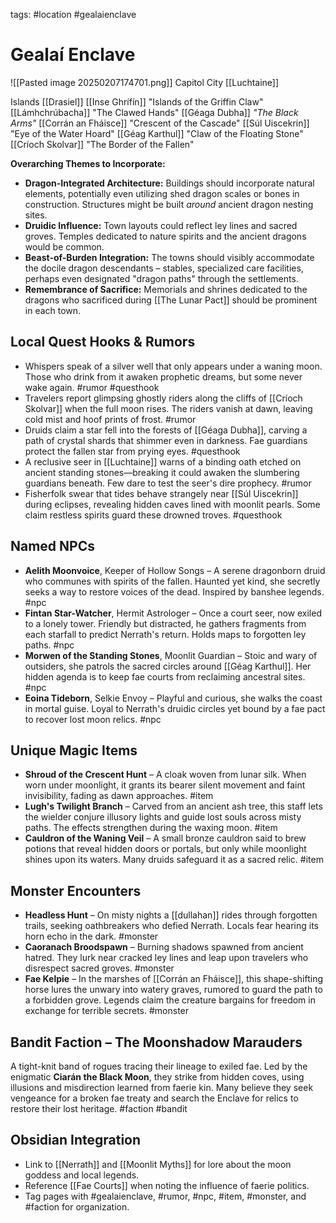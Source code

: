 tags: #location #gealaienclave

# Gealaí Enclave

![[Pasted image 20250207174701.png]]
Capitol City
[[Luchtaine]]

Islands
[[Drasiel]]
[[Inse Ghrífín]] "Islands of the Griffin Claw"
[[Lámhchrúbacha]] "The Clawed Hands"
[[Géaga Dubha]] _"The Black Arms"_
[[Corrán an Fháisce]] "Crescent of the Cascade"
[[Súl Uiscekrin]] "Eye of the Water Hoard"
[[Géag Karthul]] "Claw of the Floating Stone"
[[Críoch Skolvar]] "The Border of the Fallen"




**Overarching Themes to Incorporate:**

- **Dragon-Integrated Architecture:** Buildings should incorporate natural elements, potentially even utilizing shed dragon scales or bones in construction. Structures might be built _around_ ancient dragon nesting sites.
- **Druidic Influence:** Town layouts could reflect ley lines and sacred groves. Temples dedicated to nature spirits and the ancient dragons would be common.
- **Beast-of-Burden Integration:** The towns should visibly accommodate the docile dragon descendants – stables, specialized care facilities, perhaps even designated "dragon paths" through the settlements.
- **Remembrance of Sacrifice:** Memorials and shrines dedicated to the dragons who sacrificed during [[The Lunar Pact]] should be prominent in each town.

## Local Quest Hooks & Rumors
- Whispers speak of a silver well that only appears under a waning moon. Those who drink from it awaken prophetic dreams, but some never wake again. #rumor #questhook
- Travelers report glimpsing ghostly riders along the cliffs of [[Críoch Skolvar]] when the full moon rises. The riders vanish at dawn, leaving cold mist and hoof prints of frost. #rumor
- Druids claim a star fell into the forests of [[Géaga Dubha]], carving a path of crystal shards that shimmer even in darkness. Fae guardians protect the fallen star from prying eyes. #questhook
- A reclusive seer in [[Luchtaine]] warns of a binding oath etched on ancient standing stones—breaking it could awaken the slumbering guardians beneath. Few dare to test the seer's dire prophecy. #rumor
- Fisherfolk swear that tides behave strangely near [[Súl Uiscekrin]] during eclipses, revealing hidden caves lined with moonlit pearls. Some claim restless spirits guard these drowned troves. #questhook

## Named NPCs
- **Aelith Moonvoice**, Keeper of Hollow Songs – A serene dragonborn druid who communes with spirits of the fallen. Haunted yet kind, she secretly seeks a way to restore voices of the dead. Inspired by banshee legends. #npc
- **Fintan Star-Watcher**, Hermit Astrologer – Once a court seer, now exiled to a lonely tower. Friendly but distracted, he gathers fragments from each starfall to predict Nerrath's return. Holds maps to forgotten ley paths. #npc
- **Morwen of the Standing Stones**, Moonlit Guardian – Stoic and wary of outsiders, she patrols the sacred circles around [[Géag Karthul]]. Her hidden agenda is to keep fae courts from reclaiming ancestral sites. #npc
- **Eoina Tideborn**, Selkie Envoy – Playful and curious, she walks the coast in mortal guise. Loyal to Nerrath's druidic circles yet bound by a fae pact to recover lost moon relics. #npc

## Unique Magic Items
- **Shroud of the Crescent Hunt** – A cloak woven from lunar silk. When worn under moonlight, it grants its bearer silent movement and faint invisibility, fading as dawn approaches. #item
- **Lugh's Twilight Branch** – Carved from an ancient ash tree, this staff lets the wielder conjure illusory lights and guide lost souls across misty paths. The effects strengthen during the waxing moon. #item
- **Cauldron of the Waning Veil** – A small bronze cauldron said to brew potions that reveal hidden doors or portals, but only while moonlight shines upon its waters. Many druids safeguard it as a sacred relic. #item

## Monster Encounters
- **Headless Hunt** – On misty nights a [[dullahan]] rides through forgotten trails, seeking oathbreakers who defied Nerrath. Locals fear hearing its horn echo in the dark. #monster
- **Caoranach Broodspawn** – Burning shadows spawned from ancient hatred. They lurk near cracked ley lines and leap upon travelers who disrespect sacred groves. #monster
- **Fae Kelpie** – In the marshes of [[Corrán an Fháisce]], this shape-shifting horse lures the unwary into watery graves, rumored to guard the path to a forbidden grove. Legends claim the creature bargains for freedom in exchange for terrible secrets. #monster

## Bandit Faction – The Moonshadow Marauders
A tight-knit band of rogues tracing their lineage to exiled fae. Led by the enigmatic **Ciarán the Black Moon**, they strike from hidden coves, using illusions and misdirection learned from faerie kin. Many believe they seek vengeance for a broken fae treaty and search the Enclave for relics to restore their lost heritage. #faction #bandit

## Obsidian Integration
- Link to [[Nerrath]] and [[Moonlit Myths]] for lore about the moon goddess and local legends.
- Reference [[Fae Courts]] when noting the influence of faerie politics.
- Tag pages with #gealaienclave, #rumor, #npc, #item, #monster, and #faction for organization.

